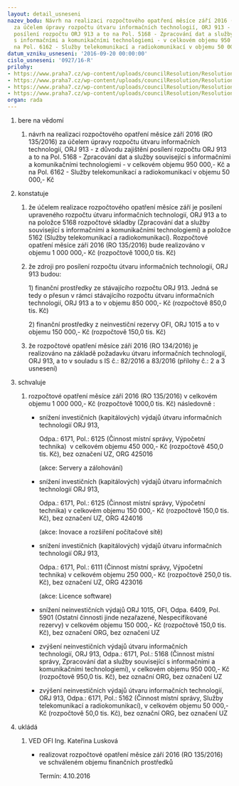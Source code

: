 ```yaml
---
layout: detail_usneseni
nazev_bodu: Návrh na realizaci rozpočtového opatření měsíce září 2016 (RO 135/2016)
  za účelem úpravy rozpočtu útvaru informačních technologií, ORJ 913 - z důvodu zajištění
  posílení rozpočtu ORJ 913 a to na Pol. 5168 - Zpracování dat a služby související
  s informačními a komunikačními technologiemi - v celkovém objemu 950 000,- Kč a
  na Pol. 6162 - Služby telekomunikací a radiokomunikací v objemu 50 000,- Kč
datum_vzniku_usneseni: '2016-09-20 00:00:00'
cislo_usneseni: '0927/16-R'
prilohy:
- https://www.praha7.cz/wp-content/uploads/councilResolution/Resolutions/28173/export/Duvodovazprava~108109.docx
- https://www.praha7.cz/wp-content/uploads/councilResolution/Resolutions/28173/export/Internisdeleni_ORJ_913_zinvesticdoneinvestic_RO_135_2016~108108.doc
- https://www.praha7.cz/wp-content/uploads/councilResolution/Resolutions/28173/export/Internisdeleni_ORJ_913_zrezervyOFI_ORJ1015_naORJ_913_RO_135_2016~108107.doc
- https://www.praha7.cz/wp-content/uploads/councilResolution/Resolutions/28173/export/export~297807.pdf
organ: rada
---
```

<ol class="urzList_view" id="urzList">
<li class="urzClass1" id=""><span name="1">bere na vědomí</span> 
<ol class="urzOlClass">
<li class="urzClass2" style="TEXT-ALIGN: left" id=""><span><p>návrh na realizaci rozpočtového opatření měsíce září 2016 (RO 135/2016) za účelem úpravy rozpočtu útvaru informačních technologií, ORJ 913 - z důvodu zajištění posílení rozpočtu ORJ 913 a to na Pol. 5168 - Zpracování dat a služby související s informačními a komunikačními technologiemi - v celkovém objemu 950 000,- Kč a na Pol. 6162 - Služby telekomunikací a radiokomunikací v objemu 50 000,- Kč</p></span></li></ol></li>
<li class="urzClass1" id=""><span name="6">konstatuje</span> 
<ol class="urzOlClass">
<li class="urzClass2" style="TEXT-ALIGN: left" id=""><span><p>že účelem realizace rozpočtového opatření měsíce září je posílení upraveného rozpočtu&nbsp;útvaru informačních technologií, ORJ 913 a to na položce 5168 rozpočtové skladby (Zpracování dat a služby související s informačními a komunikačními technologiemi) a položce 5162 (Služby telekomunikací a radiokomunikací). Rozpočtové opatření měsíce září 2016 (RO 135/2016) bude realizováno v objemu&nbsp;1 000&nbsp;000,- Kč (rozpočtově 1000,0 tis. Kč)</p></span></li>
<li class="urzClass2" style="TEXT-ALIGN: left" id=""><span><p>že zdroji pro posílení rozpočtu útvaru informačních technologií, ORJ 913 budou:</p><p>1) finanční prostředky ze stávajícího&nbsp;rozpočtu ORJ 913. Jedná se tedy&nbsp;o přesun v rámci stávajícího rozpočtu útvaru informačních technologií, ORJ 913 a to v objemu 850 000,- Kč (rozpočtově 850,0 tis. Kč)</p><p>2) finanční prostředky z neinvestiční rezervy OFI, ORJ 1015 a to v objemu 150 000,- Kč (rozpočtově 150,0 tis. Kč)</p></span></li>
<li class="urzClass2" style="TEXT-ALIGN: left" id=""><span><p>že rozpočtové opatření měsíce září 2016 (RO 134/2016)&nbsp;je realizováno na základě požadavku útvaru informačních technologií, ORJ 913,&nbsp;a to v souladu s IS&nbsp;č.:&nbsp;82/2016 a&nbsp;83/2016 (přílohy č.: 2 a&nbsp;3 usnesení)</p></span></li></ol></li>
<li class="urzClass1" id=""><span name="24">schvaluje</span> 
<ol class="urzOlClass">
<li class="urzClass2" style="TEXT-ALIGN: left" id=""><span><p>rozpočtové opatření měsíce září 2016 (RO 135/2016) v celkovém objemu&nbsp;1 000&nbsp;000,- Kč (rozpočtově 1000,0 tis. Kč) následovně :</p></span>
<ul class="urzUlClass">
<li class="urzClass3" style="TEXT-ALIGN: left" id=""><span><p>snížení investičních (kapitálových) výdajů útvaru informačních technologií&nbsp;ORJ 913,</p><p>Odpa.: 6171, Pol.: 6125 (Činnost místní správy, Výpočetní technika)&nbsp; v celkovém objemu 450 000,- Kč (rozpočtově 450,0 tis. Kč), bez označení UZ, ORG 425016</p><p>(akce: Servery a zálohování)</p></span></li>
<li class="urzClass3" style="TEXT-ALIGN: left" id=""><span><p>snížení investičních (kapitálových) výdajů útvaru informačních technologií ORJ 913,</p><p>Odpa.: 6171, Pol.: 6125 (Činnost místní správy, Výpočetní technika) v celkovém objemu 150 000,- Kč (rozpočtově 150,0 tis. Kč), bez označení UZ, ORG 424016</p><p>(akce: Inovace a rozšíření počítačové sítě)</p></span></li>
<li class="urzClass3" style="TEXT-ALIGN: left" id=""><span><p>snížení investičních (kapitálových) výdajů útvaru informačních technologií ORJ 913,</p><p>Odpa.: 6171, Pol.: 6111 (Činnost místní správy, Výpočetní technika) v celkovém objemu 250 000,- Kč (rozpočtově 250,0 tis. Kč), bez označení UZ, ORG 423016</p><p>(akce: Licence software)</p></span></li>
<li class="urzClass3" style="TEXT-ALIGN: left" id=""><span><p>snížení neinvestičních výdajů ORJ 1015, OFI, Odpa. 6409, Pol. 5901 (Ostatní činnosti jinde nezařazené, Nespecifikované rezervy) v celkovém objemu 150 000,- Kč (rozpočtově 150,0 tis. Kč), bez označení ORG, bez označení UZ</p></span></li>
<li class="urzClass3" style="TEXT-ALIGN: left" id=""><span><p>zvýšení neinvestičních výdajů útvaru informačních technologií,&nbsp;ORJ 913, Odpa.: 6171, Pol.:&nbsp;5168 (Činnost místní správy, Zpracování dat a služby související s informačními a komunikačními technologiemi), v celkovém objemu&nbsp;950 000,- Kč (rozpočtově 950,0 tis. Kč),&nbsp;bez označní ORG,&nbsp;bez označení UZ</p></span></li>
<li class="urzClass3" style="TEXT-ALIGN: left" id=""><span><p>zvýšení neinvestičních výdajů útvaru informačních technologií, ORJ 913, Odpa.: 6171, Pol.: 5162 (Činnost místní správy, Služby telekomunikací a radiokomunikací), v celkovém objemu 50 000,- Kč (rozpočtově 50,0 tis. Kč), bez označní ORG, bez označení UZ</p></span></li></ul></li></ol></li><li class="urzClass1" id="urzUkoly"><span name="1">ukládá</span><ol class="urzOlClass"><li class="urzClass2"><span><p>VED OFI Ing. Kateřina Lusková</p></span><ul class="urzUlClass"><li class="urzClass3"><span><p>realizovat rozpočtové opatření měsíce září 2016 (RO 135/2016) ve schváleném objemu finančních prostředků</p></span><span class="urzUkolTermin">  Termín:&nbsp;4.10.2016</span></li></ul></li></ol></li>
</ol>